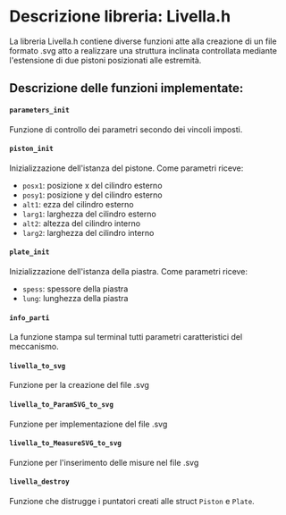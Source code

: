 # Descrizione libreria: Livella.h

La libreria Livella.h contiene diverse funzioni atte alla creazione di un file formato .svg atto a realizzare una struttura inclinata controllata mediante l'estensione di due pistoni posizionati alle estremità.

## Descrizione delle funzioni implementate:


#### `parameters_init`
Funzione di controllo dei parametri secondo dei vincoli imposti.


#### `piston_init`
Inizializzazione dell'istanza del pistone. Come parametri riceve:
* `posx1`: posizione x del cilindro esterno
* `posy1`: posizione y del cilindro esterno
* `alt1`: ezza del cilindro esterno
* `larg1`: larghezza del cilindro esterno
* `alt2`: altezza del cilindro interno
* `larg2`: larghezza del cilindro interno


#### `plate_init`
Inizializzazione dell'istanza della piastra. Come parametri riceve:
* `spess`: spessore della piastra
* `lung`: lunghezza della piastra


#### `info_parti`
La funzione stampa sul terminal tutti parametri caratteristici del meccanismo.


#### `livella_to_svg`
Funzione per la creazione del file .svg


#### `livella_to_ParamSVG_to_svg`
Funzione per implementazione del file .svg


#### `livella_to_MeasureSVG_to_svg`
Funzione per l'inserimento delle misure nel file .svg


#### `livella_destroy`
Funzione che distrugge i puntatori creati alle struct `Piston` e `Plate`.

